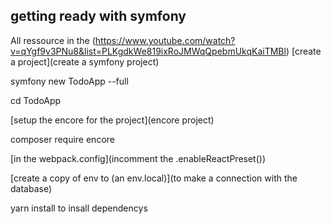 ## getting ready with symfony
All ressource in the (https://www.youtube.com/watch?v=qYgf9v3PNu8&list=PLKgdkWe819ixRoJMWqQpebmUkqKaiTMBl)
[create a project](create a symfony project)

symfony new TodoApp --full

cd TodoApp

[setup the encore for the project](encore project) 

composer require encore


[in the webpack.config](incomment the .enableReactPreset())

[create a copy of env to (an env.local)](to make a connection with the database)


yarn install to insall dependencys
